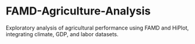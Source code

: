 # FAMD-Agriculture-Analysis
Exploratory analysis of agricultural performance using FAMD and HiPlot, integrating climate, GDP, and labor datasets.
